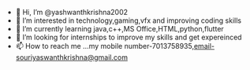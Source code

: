 - 👋 Hi, I’m @yashwanthkrishna2002
- 👀 I’m interested in technology,gaming,vfx and improving coding skills
- 🌱 I’m currently learning java,c++,MS Office,HTML,python,flutter
- 💞️ I’m looking for internships to improve  my skills and get expereinced
- 📫 How to reach me ...my mobile number-7013758935,email-souriyaswanthkrishna@gmail.com

<!---
yashwanthkrishna2002/yashwanthkrishna2002 is a ✨ special ✨ repository because its `README.md` (this file) appears on your GitHub profile.
You can click the Preview link to take a look at your changes.
--->
